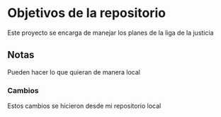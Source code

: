 # Objetivos de la repositorio

Este proyecto se encarga de manejar los planes de la liga de la justicia


## Notas
Pueden hacer lo que quieran de manera local

### Cambios
Estos cambios se hicieron desde mi repositorio local
